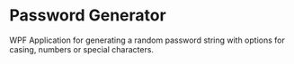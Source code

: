 # Password Generator
WPF Application for generating a random password string with options for casing, numbers or special characters.
